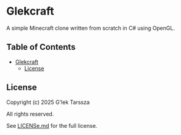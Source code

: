 # Glekcraft #

A simple Minecraft clone written from scratch in C# using OpenGL.

<!-- omit in toc -->
## Table of Contents ##

* [Glekcraft](#glekcraft)
    * [License](#license)

## License ##

Copyright (c) 2025 G'lek Tarssza

All rights reserved.

See [LICENSe.md](LICENSE.md) for the full license.
